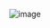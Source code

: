 ![image](https://github.com/AtheerAlzhrani/Excel/assets/146803858/116ca36d-cfd9-4cb4-a2f3-80c32af16974)
